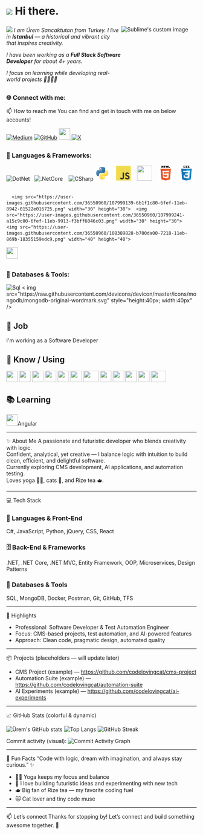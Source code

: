# <img src = "https://raw.githubusercontent.com/MartinHeinz/MartinHeinz/master/wave.gif" width = "50px"> Hi there.  
### 
<img align='right' src="https://user-images.githubusercontent.com/36550960/107927036-222f7f80-6f7f-11eb-9b97-b51bf37f4984.gif" width="200" height="150" alt="Sublime's custom image"/>

<p><em> <img src="https://media.giphy.com/media/mGcNjsfWAjY5AEZNw6/giphy.gif" width="50"> I am Ürem Sancaktutan from Turkey. I live in <b>Istanbul</b> — a historical and vibrant city that inspires creativity.  
<p>I have been working as a <b>Full Stack Software Developer</b> for about 4+ years.  
<p>I focus on learning while developing real-world projects 🚀👩🏼‍💻 </em></p>

##

<h3>🌐 Connect with me:</h3>
 📫 How to reach me
You can find and get in touch with me on below accounts!

<p>
 
<a href="https://uremsancaktutan.medium.com" target="blank"><img alt="Medium" src="https://raw.githubusercontent.com/rahuldkjain/github-profile-readme-generator/master/src/images/icons/Social/medium.svg" style="height:30px; width:30px" /></a>
<a href="https://github.com/codelovingcat/" target="blank"><img alt="GitHub" src="https://raw.githubusercontent.com/rahuldkjain/github-profile-readme-generator/master/src/images/icons/Social/github.svg" style="height:30px; width:30px" /></a>
<a href="https://linkedin.com/in/uremsancaktutan" target="blank"><img src="https://user-images.githubusercontent.com/36550960/107999423-ff897f00-6fef-11eb-9a06-bbbdea10e238.png" width="30" height="30"> </a>
<a href="https://x.com/uremifelse" target="blank"><img alt="X" src="https://raw.githubusercontent.com/rahuldkjain/github-profile-readme-generator/master/src/images/icons/Social/twitter.svg" style="height:30px; width:30px" /></a>
</p> 

##

<h3>🧠 Languages & Frameworks:</h3>

<p>
 <img src="https://user-images.githubusercontent.com/36550960/107997731-2e055b00-6fec-11eb-949f-030fce54fa80.png" alt="DotNet" width="40" height="40">&nbsp;&nbsp;
<img src="https://user-images.githubusercontent.com/36550960/107997079-9ce1b480-6fea-11eb-977e-9ed16387e0fa.png" alt=".NetCore" width="40" height="40">&nbsp;&nbsp;&nbsp;
<img src="https://user-images.githubusercontent.com/36550960/107998459-d536c200-6fed-11eb-9f8a-946370a0ed61.png" width="40" height="40" alt="CSharp">  
<a href="https://www.python.org/" target="_blank"><img alt="Python" src="https://raw.githubusercontent.com/devicons/devicon/master/icons/python/python-original.svg" style="height:40px; width:40px" /></a>&nbsp;&nbsp;&nbsp;
 <a href="https://developer.mozilla.org/en-US/docs/Web/JavaScript" target="_blank"><img alt="JavaScript" src="https://raw.githubusercontent.com/devicons/devicon/master/icons/javascript/javascript-original.svg" style="height:40px; width:40px" /></a>&nbsp;&nbsp;&nbsp;
 <a href="https://www.w3schools.com/css/" target="_blank"><img src="https://user-images.githubusercontent.com/36550960/108389598-7e610080-7218-11eb-9bdd-a70cd04a24c5.png" width="40" height="40"></a>&nbsp;&nbsp;&nbsp;
<a href="https://www.w3schools.com/html/" target="_blank"><img alt="HTML5" src="https://raw.githubusercontent.com/devicons/devicon/master/icons/html5/html5-original-wordmark.svg" style="height:40px; width:40px" /></a>&nbsp;&nbsp;&nbsp;
<a href="https://www.w3schools.com/css/" target="_blank"><img alt="CSS3" src="https://raw.githubusercontent.com/devicons/devicon/master/icons/css3/css3-original-wordmark.svg" style="height:40px; width:40px" /></a>&nbsp;&nbsp;&nbsp;





      <img src="https://user-images.githubusercontent.com/36550960/107999139-6b1f1c80-6fef-11eb-8942-01522e016725.png" width="30" height="30">  <img src="https://user-images.githubusercontent.com/36550960/107999241-a15c9c00-6fef-11eb-9913-f3bff6046c03.png" width="30" height="30">    <img src="https://user-images.githubusercontent.com/36550960/108389828-b700da00-7218-11eb-869b-18355159edc9.png" width="40" height="40"> 
</p>

<img src="https://user-images.githubusercontent.com/36550960/107997991-cb608f00-6fec-11eb-8ffe-e330c6406da8.png" width="30" height="30">

## 
<h3>🧩 Databases & Tools:</h3>
<img src="https://user-images.githubusercontent.com/36550960/107998967-f0560180-6fee-11eb-8c47-5847d6f507e4.png" alt="Sql" width="40" height="40">
< img src="https://raw.githubusercontent.com/devicons/devicon/master/icons/mongodb/mongodb-original-wordmark.svg" style="height:40px; width:40px" /></a>&nbsp;&nbsp;&nbsp;


## 💼 Job

I'm working as a Software Developer



## 🧠 Know / Using
<img src="https://user-images.githubusercontent.com/36550960/107998459-d536c200-6fed-11eb-9f8a-946370a0ed61.png" width="30" height="30">  <img src="https://user-images.githubusercontent.com/36550960/107997079-9ce1b480-6fea-11eb-977e-9ed16387e0fa.png" width="30" height="30"> <img src="https://user-images.githubusercontent.com/36550960/107997731-2e055b00-6fec-11eb-949f-030fce54fa80.png" width="30" height="30"> <img src="https://user-images.githubusercontent.com/36550960/107997932-ab30d000-6fec-11eb-8ebc-84741334179b.png" width="30" height="30"> <img src="https://user-images.githubusercontent.com/36550960/107997991-cb608f00-6fec-11eb-8ffe-e330c6406da8.png" width="30" height="30"> <img src="https://user-images.githubusercontent.com/36550960/107998050-f0550200-6fec-11eb-850a-49a27e573805.png" width="30" height="30"> <img src="https://user-images.githubusercontent.com/36550960/107998536-0adbab00-6fee-11eb-95cc-e75c9e11d1d4.png" width="40" height="30">  <img src="https://user-images.githubusercontent.com/36550960/107998967-f0560180-6fee-11eb-8c47-5847d6f507e4.png" width="30" height="30">  <img src="https://user-images.githubusercontent.com/36550960/107999139-6b1f1c80-6fef-11eb-8942-01522e016725.png" width="30" height="30">  <img src="https://user-images.githubusercontent.com/36550960/107999241-a15c9c00-6fef-11eb-9913-f3bff6046c03.png" width="30" height="30">  <img src="https://user-images.githubusercontent.com/36550960/108389598-7e610080-7218-11eb-9bdd-a70cd04a24c5.png" width="30" height="30">  <img src="https://user-images.githubusercontent.com/36550960/108389828-b700da00-7218-11eb-869b-18355159edc9.png" width="40" height="30"> 




 ## 📚 Learning
<img src="https://user-images.githubusercontent.com/36550960/107996818-f2699180-6fe9-11eb-87ff-30e9817c995f.png" width="30" height="30">Angular 



<!--[]

<a href="https://github.com/codelovingcat?tab=followers">
        <img alt="github" src="https://camo.githubusercontent.com/e5ad1e0feaf68408b454034b196df944f1c62f214655c5285002aaa3acfa03d4/68747470733a2f2f696d672e736869656c64732e696f2f6769746875622f666f6c6c6f776572732f756e643366696e65642d763031643f7374796c653d736f6369616c" data-canonical-src="https://github/codelovingcat?tab=followers?style=social" style="max-width:100%;">
    </a>
    


<a href="https://linkedin.com/in/uremsancaktutan" rel="nofollow">
        <img alt="linkedin" src="https://camo.githubusercontent.com/adc607d5dbbe1c9ae137b3d843d842c1e49e07548fac339b01fe9c2b09fa0c65/68747470733a2f2f696d672e736869656c64732e696f2f62616467652f4c696e6b6564696e2d677265793f6c6f676f3d6c696e6b6564696e267374796c653d736f6369616c" data-canonical-src="https://img.shields.io/badge/Linkedin-grey?logo=linkedin&amp;style=social" style="max-width:100%;">
    </a>

    
<p align="center">
  <img src="https://user-images.githubusercontent.com/36550960/108242951-34174b00-7156-11eb-8d08-851cb10ff56c.gif?raw=true"  width="300" height="300  image"/> 
</p>




**codelovingcat/codelovingcat** is a ✨ _special_ ✨ repository because its `README.md` (this file) appears on your GitHub profile.


Here are some ideas to get you started:

- 🔭 I’m currently working on ...
- 🌱 I’m currently learning ...
- 👯 I’m looking to collaborate on ...
- 🤔 I’m looking for help with ...
- 💬 Ask me about ...
- 📫 How to reach me: ...
- 😄 Pronouns: ...
- ⚡ Fun fact: ...
-->
******************************************************************



✨ About Me
A passionate and futuristic developer who blends creativity with logic.  
Confident, analytical, yet creative — I balance logic with intuition to build clean, efficient, and delightful software.  
Currently exploring CMS development, AI applications, and automation testing.  
Loves yoga 🧘‍♀️, cats 🐾, and Rize tea 🫖.

---

💻 Tech Stack

### 💫 Languages & Front-End
C#, JavaScript, Python, jQuery, CSS, React

### 🗄️ Back-End & Frameworks
.NET, .NET Core, .NET MVC, Entity Framework, OOP, Microservices, Design Patterns

### 🧰 Databases & Tools
SQL, MongoDB, Docker, Postman, Git, GitHub, TFS

---

🚀 Highlights
- Professional: Software Developer & Test Automation Engineer  
- Focus: CMS-based projects, test automation, and AI-powered features  
- Approach: Clean code, pragmatic design, automated quality

---

📦 Projects (placeholders — will update later)
- CMS Project (example) — https://github.com/codelovingcat/cms-project
- Automation Suite (example) — https://github.com/codelovingcat/automation-suite
- AI Experiments (example) — https://github.com/codelovingcat/ai-experiments

---

📈 GitHub Stats (colorful & dynamic)

![Ürem's GitHub stats](https://github-readme-stats.vercel.app/api?username=codelovingcat&show_icons=true&theme=tokyonight)
![Top Langs](https://github-readme-stats.vercel.app/api/top-langs/?username=codelovingcat&layout=compact&theme=radical)
![GitHub Streak](https://github-readme-streak-stats.herokuapp.com/?user=codelovingcat&theme=catppuccin)

Commit activity (visual):
![Commit Activity Graph](https://activity-graph.herokuapp.com/graph?username=codelovingcat&theme=react-dark)

---

🌈 Fun Facts
“Code with logic, dream with imagination, and always stay curious.” ✨  
- 🧘‍♀️ Yoga keeps my focus and balance  
- 🚀 I love building futuristic ideas and experimenting with new tech  
- 🫖 Big fan of Rize tea — my favorite coding fuel  
- 🐱 Cat lover and tiny code muse

---

📫 Let’s connect
Thanks for stopping by! Let’s connect and build something awesome together. 🌟

<!-- Tip: Replace placeholder project links with real repos. You can also change themes in the stat images (tokyonight, radical, catppuccin) to match your preferred palette. -->
